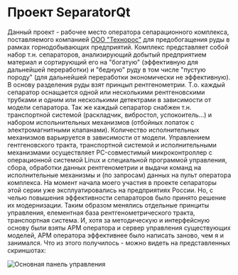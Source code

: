 # Проект SeparatorQt

Данный проект - рабочее место оператора сепарационного комплекса, поставляемого компанией [ООО "Технорос"](mailto:technoros-kras@mail.ru) для предобогащения руды в рамках горнодобывающих предприятий. Комплекс представляет собой набор т.н. сепараторов, анализирующий добытый предприятием материал и сортирующий его на "богатую" (эффективную для дальнейшей переработки) и "бедную" руду в том числе "пустую породу" (для дальнейшей переработки экономически не эффективную). 
В основу разделения руды взят принцып рентгенометрии. Т.о. каждый сепаратор оснащается одной или несколькими рентгеновскими трубками и одним или несколькими детектрами в зависимости от модели сепаратора.
Так же каждый сепаратор снабжен т.н. транспортной системой (раскладчик, вибростол, успокоитель...) и набором испольнительных механизмов (отбойных лопаток с электромагнитными клапанами). Количество исполнительных механизмов варьируется в зависимости от модели.
Управлением гентгеновского тракта, транспортной системой и исполнительными механизмами осуществляет PC-совместимый микроконтроллер с операционной системой Linux и специальной программой управления, сбора, обработки данных рентгенометрии и выдачи команд на исполнительные механизмы и (по запросам) данных на пульт оператора комплекса.
На момент начала моего участия в проекте сепараторы этой серии уже эксплуатировались на предприятиях России. Но, с челью повышения эффективности сепараторов было принято решение их модернизации.
Таким образом менялись отдельные принциты управления, елементная база рентгенометрического тракта, транспортная система.
И, хотя за методическую и интерфейсную основу были взяты АРМ оператора и сервер управления существующих моделей, АРМ оператора эффективнее было написать заново, чем я и занимался.
Что из этого получилось - можно видеть на представленных скриншотах:

![Основная панель управления]()
